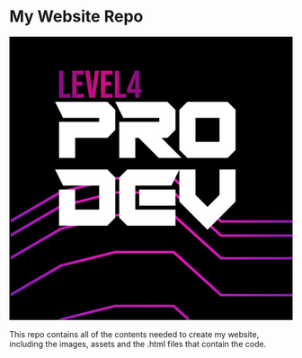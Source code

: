# My Website Repo
![Image Of Pro Dev Logo](https://github.com/CoreyMeir/coreymeir.github.io/blob/main/images/L4ProDev.jpg)

This repo contains all of the contents needed to create my website, including the images, assets and the .html files that contain the code.

